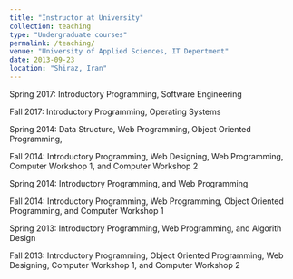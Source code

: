 ```yaml
---
title: "Instructor at University"
collection: teaching
type: "Undergraduate courses"
permalink: /teaching/
venue: "University of Applied Sciences, IT Depertment"
date: 2013-09-23
location: "Shiraz, Iran"
---
```



Spring 2017: Introductory Programming, Software Engineering

Fall 2017: Introductory Programming, Operating Systems 

Spring 2014: Data Structure, Web Programming, Object Oriented Programming,

Fall 2014: Introductory Programming, Web Designing, Web Programming, Computer Workshop 1, and Computer Workshop 2 

Spring 2014: Introductory Programming, and Web Programming

Fall 2014: Introductory Programming, Web Programming, Object Oriented Programming, and Computer Workshop 1

Spring 2013: Introductory Programming, Web Programming, and Algorith Design 

Fall 2013: Introductory Programming, Object Oriented Programming, Web Designing, Computer Workshop 1, and Computer Workshop 2 

